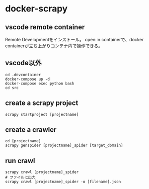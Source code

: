 # docker-scrapy

## vscode remote container

Remote Developmentをインストール。
open in containerで、docker containerが立ち上がりコンテナ内で操作できる。

## vscode以外

```shell
cd .devcontainer
docker-compose up -d
docker-compose exec python bash
cd src
```

## create a scrapy project

```shell
scrapy startproject [projectname]
```

## create a crawler

```shell
cd [projectname]
scrapy genspider [projectname]_spider [target_domain]
```

## run crawl

```shell
scrapy crawl [projectname]_spider
# ファイルに出力
scrapy crawl [projectname]_spider -o [filename].json
```
